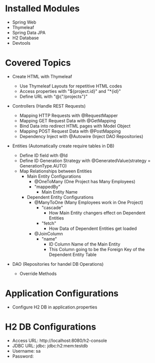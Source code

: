 Installed Modules
=================
- Spring Web
- Thymeleaf
- Spring Data JPA
- H2 Database
- Devtools


Covered Topics
==============
- Create HTML with Thymeleaf
    - Use Thymeleaf Layouts for repetitive HTML codes
    - Access properties with "${project.id}" and "*{id}"
    - Define URL with "@{"/projects"}"
    
- Controllers (Handle REST Requests)
    - Mapping HTTP Requests with @RequestMapper 
    - Mapping GET Request Data with @GetMapping
    - Bind Data into redirect HTML pages with Model Object    
    - Mapping POST Request Data with @PostMapping
    - Dependency Inject with @Autowire (Inject DAO Repositories)

- Entities (Automatically create require tables in DB)
    - Define ID field with @Id
    - Define ID Generation Strategy with @GeneratedValue(strategy = GenerationType.AUTO)
    - Map Relationships between Entities
        - Main Entity Configurations 
            - @OneToMany (One Project has Many Employees)
            - "mappedBy" 
                - Main Entity Name
        - Dependent Entity Configurations
            - @ManyToOne (Many Employees work in One Project)
                - "cascade" 
                    - How Main Entity changers effect on Dependent Entities
                - "fetch"
                    - How Data of Dependent Entities get loaded
            - @JoinColumn
                - "name" 
                    - ID Column Name of the Main Entity 
                    - This Column going to be the Foreign Key of the Dependent Entity Table 

- DAO (Repositories for handel DB Operations)
    - Override Methods


Application Configurations
==========================
- Configure H2 DB in application.properties


H2 DB Configurations
====================
- Access URL: http://localhost:8080/h2-console
- JDBC URL: jdbc: jdbc:h2:mem:testdb
- Username: sa
- Password: <empty>
